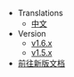 
* Translations
  * [中文](/)
* Version
  * [v1.6.x](/)
  * [v1.5.x](https://ghjayce.github.io/j-weapons/o/v1.5.x/)
* [前往新版文档](https://ghjayce.github.io/j-weapons/)